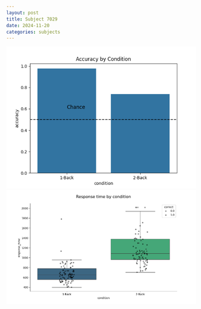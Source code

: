 ```yaml
---
layout: post
title: Subject 7029
date: 2024-11-20
categories: subjects
---
```


![](data/7029/run-5/7029_ATS_acc.png)
![](data/7029/run-5/7029_ATS_rt.png)
